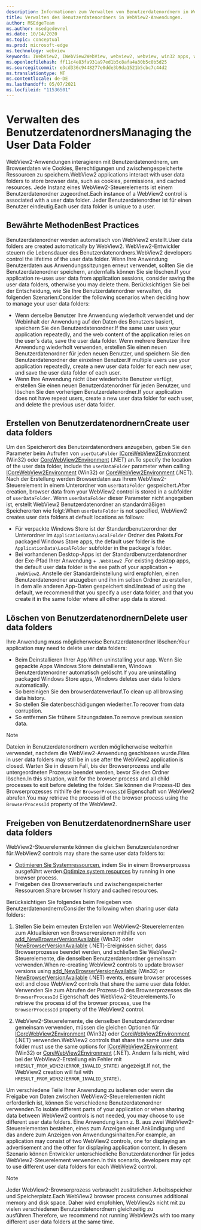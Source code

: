 ```yaml
---
description: Informationen zum Verwalten von Benutzerdatenordnern in WebView2-Anwendungen
title: Verwalten des Benutzerdatenordners in WebView2-Anwendungen.
author: MSEdgeTeam
ms.author: msedgedevrel
ms.date: 10/14/2020
ms.topic: conceptual
ms.prod: microsoft-edge
ms.technology: webview
keywords: IWebView2, IWebView2WebView, webview2, webview, win32 apps, win32, edge, ICoreWebView2, ICoreWebView2Host, browser control, edge html, user data folder
ms.openlocfilehash: ff11c4e83fa931a97ed1b5c8afa4a30b5c0b5d25
ms.sourcegitcommit: e3cd336c9448277e0dde3b9da1521b5cbc7c44d2
ms.translationtype: MT
ms.contentlocale: de-DE
ms.lasthandoff: 05/07/2021
ms.locfileid: "11536501"
---
```

# <a name="managing-the-user-data-folder"></a><span data-ttu-id="9eafb-104">Verwalten des Benutzerdatenordners</span><span class="sxs-lookup"><span data-stu-id="9eafb-104">Managing the User Data Folder</span></span>  

<span data-ttu-id="9eafb-105">WebView2-Anwendungen interagieren mit Benutzerdatenordnern, um Browserdaten wie Cookies, Berechtigungen und zwischengespeicherte Ressourcen zu speichern.</span><span class="sxs-lookup"><span data-stu-id="9eafb-105">WebView2 applications interact with user data folders to store browser data, such as cookies, permissions, and cached resources.</span></span>  <span data-ttu-id="9eafb-106">Jede Instanz eines WebView2-Steuerelements ist einem Benutzerdatenordner zugeordnet.</span><span class="sxs-lookup"><span data-stu-id="9eafb-106">Each instance of a WebView2 control is associated with a user data folder.</span></span>  <span data-ttu-id="9eafb-107">Jeder Benutzerdatenordner ist für einen Benutzer eindeutig.</span><span class="sxs-lookup"><span data-stu-id="9eafb-107">Each user data folder is unique to a user.</span></span>  

## <a name="best-practices"></a><span data-ttu-id="9eafb-108">Bewährte Methoden</span><span class="sxs-lookup"><span data-stu-id="9eafb-108">Best Practices</span></span>  

<span data-ttu-id="9eafb-109">Benutzerdatenordner werden automatisch von WebView2 erstellt.</span><span class="sxs-lookup"><span data-stu-id="9eafb-109">User data folders are created automatically by WebView2.</span></span>  <span data-ttu-id="9eafb-110">WebView2-Entwickler steuern die Lebensdauer des Benutzerdatenordners.</span><span class="sxs-lookup"><span data-stu-id="9eafb-110">WebView2 developers control the lifetime of the user data folder.</span></span>  <span data-ttu-id="9eafb-111">Wenn Ihre Anwendung Benutzerdaten aus Anwendungssitzungen erneut verwendet, sollten Sie die Benutzerdatenordner speichern, andernfalls können Sie sie löschen.</span><span class="sxs-lookup"><span data-stu-id="9eafb-111">If your application re-uses user data from application sessions, consider saving the user data folders, otherwise you may delete them.</span></span>  <span data-ttu-id="9eafb-112">Berücksichtigen Sie bei der Entscheidung, wie Sie Ihre Benutzerdatenordner verwalten, die folgenden Szenarien:</span><span class="sxs-lookup"><span data-stu-id="9eafb-112">Consider the following scenarios when deciding how to manage your user data folders:</span></span>  

*   <span data-ttu-id="9eafb-113">Wenn derselbe Benutzer Ihre Anwendung wiederholt verwendet und der Webinhalt der Anwendung auf den Daten des Benutzers basiert, speichern Sie den Benutzerdatenordner.</span><span class="sxs-lookup"><span data-stu-id="9eafb-113">If the same user uses your application repeatedly, and the web content of the application relies on the user's data, save the user data folder.</span></span>  <span data-ttu-id="9eafb-114">Wenn mehrere Benutzer Ihre Anwendung wiederholt verwenden, erstellen Sie einen neuen Benutzerdatenordner für jeden neuen Benutzer, und speichern Sie den Benutzerdatenordner der einzelnen Benutzer.</span><span class="sxs-lookup"><span data-stu-id="9eafb-114">If multiple users use your application repeatedly, create a new user data folder for each new user, and save the user data folder of each user.</span></span>
*   <span data-ttu-id="9eafb-115">Wenn Ihre Anwendung nicht über wiederholte Benutzer verfügt, erstellen Sie einen neuen Benutzerdatenordner für jeden Benutzer, und löschen Sie den vorherigen Benutzerdatenordner.</span><span class="sxs-lookup"><span data-stu-id="9eafb-115">If your application does not have repeat users, create a new user data folder for each user, and delete the previous user data folder.</span></span>  

## <a name="create-user-data-folders"></a><span data-ttu-id="9eafb-116">Erstellen von Benutzerdatenordnern</span><span class="sxs-lookup"><span data-stu-id="9eafb-116">Create user data folders</span></span>  

<span data-ttu-id="9eafb-117">Um den Speicherort des Benutzerdatenordners anzugeben, geben Sie den Parameter beim Aufrufen von `userDataFolder` [ICoreWebView2Environment](/microsoft-edge/webview2/reference/win32/icorewebview2environment) \(Win32\) oder [CoreWebView2Environment](/dotnet/api/microsoft.web.webview2.core.corewebview2environment) \(.NET\) an.</span><span class="sxs-lookup"><span data-stu-id="9eafb-117">To specify the location of the user data folder, include the `userDataFolder` parameter when calling [ICoreWebView2Environment](/microsoft-edge/webview2/reference/win32/icorewebview2environment) \(Win32\) or [CoreWebView2Environment](/dotnet/api/microsoft.web.webview2.core.corewebview2environment) \(.NET\).</span></span>  <span data-ttu-id="9eafb-118">Nach der Erstellung werden Browserdaten aus Ihrem WebView2-Steuerelement in einem Unterordner von `userDataFolder` gespeichert.</span><span class="sxs-lookup"><span data-stu-id="9eafb-118">After creation, browser data from your WebView2 control is stored in a subfolder of `userDataFolder`.</span></span>  <span data-ttu-id="9eafb-119">Wenn `userDataFolder` dieser Parameter nicht angegeben ist, erstellt WebView2 Benutzerdatenordner an standardmäßigen Speicherorten wie folgt:</span><span class="sxs-lookup"><span data-stu-id="9eafb-119">When `userDataFolder` is not specified, WebView2 creates user data folders at default locations as follows:</span></span>  

*   <span data-ttu-id="9eafb-120">Für verpackte Windows Store ist der Standardbenutzerordner der Unterordner im `ApplicationData\LocalFolder` Ordner des Pakets.</span><span class="sxs-lookup"><span data-stu-id="9eafb-120">For packaged Windows Store apps, the default user folder is the `ApplicationData\LocalFolder` subfolder in the package's  folder.</span></span>  
*   <span data-ttu-id="9eafb-121">Bei vorhandenen Desktop-Apps ist der Standardbenutzerdatenordner der Exe-Pfad Ihrer Anwendung + `.WebView2` .</span><span class="sxs-lookup"><span data-stu-id="9eafb-121">For existing desktop apps, the default user data folder is the exe path of your application + `.WebView2`.</span></span>  <span data-ttu-id="9eafb-122">Anstelle der Standardeinstellung wird empfohlen, einen Benutzerdatenordner anzugeben und ihn im selben Ordner zu erstellen, in dem alle anderen App-Daten gespeichert sind.</span><span class="sxs-lookup"><span data-stu-id="9eafb-122">Instead of using the default, we recommend that you specify a user data folder, and that you create it in the same folder where all other app data is stored.</span></span>  

## <a name="delete-user-data-folders"></a><span data-ttu-id="9eafb-123">Löschen von Benutzerdatenordnern</span><span class="sxs-lookup"><span data-stu-id="9eafb-123">Delete user data folders</span></span>  

<span data-ttu-id="9eafb-124">Ihre Anwendung muss möglicherweise Benutzerdatenordner löschen:</span><span class="sxs-lookup"><span data-stu-id="9eafb-124">Your application may need to delete user data folders:</span></span>  

*   <span data-ttu-id="9eafb-125">Beim Deinstallieren Ihrer App.</span><span class="sxs-lookup"><span data-stu-id="9eafb-125">When uninstalling your app.</span></span>  <span data-ttu-id="9eafb-126">Wenn Sie gepackte Apps Windows Store deinstallieren, Windows Benutzerdatenordner automatisch gelöscht.</span><span class="sxs-lookup"><span data-stu-id="9eafb-126">If you are uninstalling packaged Windows Store apps, Windows deletes user data folders automatically.</span></span>  
*   <span data-ttu-id="9eafb-127">So bereinigen Sie den browserdatenverlauf.</span><span class="sxs-lookup"><span data-stu-id="9eafb-127">To clean up all browsing data history.</span></span>  
*   <span data-ttu-id="9eafb-128">So stellen Sie datenbeschädigungen wiederher.</span><span class="sxs-lookup"><span data-stu-id="9eafb-128">To recover from data corruption.</span></span>  
*   <span data-ttu-id="9eafb-129">So entfernen Sie frühere Sitzungsdaten.</span><span class="sxs-lookup"><span data-stu-id="9eafb-129">To remove previous session data.</span></span>  

> [!NOTE]
> <span data-ttu-id="9eafb-130">Dateien in Benutzerdatenordnern werden möglicherweise weiterhin verwendet, nachdem die WebView2-Anwendung geschlossen wurde.</span><span class="sxs-lookup"><span data-stu-id="9eafb-130">Files in user data folders may still be in use after the WebView2 application is closed.</span></span>  <span data-ttu-id="9eafb-131">Warten Sie in diesem Fall, bis der Browserprozess und alle untergeordneten Prozesse beendet werden, bevor Sie den Ordner löschen.</span><span class="sxs-lookup"><span data-stu-id="9eafb-131">In this situation, wait for the browser process and all child processes to exit before deleting the folder.</span></span>  <span data-ttu-id="9eafb-132">Sie können die Prozess-ID des Browserprozesses mithilfe der `BrowserProcessId` Eigenschaft von WebView2 abrufen.</span><span class="sxs-lookup"><span data-stu-id="9eafb-132">You may retrieve the process id of the browser process using the `BrowserProcessId` property of the WebView2.</span></span>  

## <a name="share-user-data-folders"></a><span data-ttu-id="9eafb-133">Freigeben von Benutzerdatenordnern</span><span class="sxs-lookup"><span data-stu-id="9eafb-133">Share user data folders</span></span>  

<span data-ttu-id="9eafb-134">WebView2-Steuerelemente können die gleichen Benutzerdatenordner für:</span><span class="sxs-lookup"><span data-stu-id="9eafb-134">WebView2 controls may share the same user data folders to:</span></span>  

*   <span data-ttu-id="9eafb-135">[Optimieren Sie Systemressourcen,](../concepts/process-model.md) indem Sie in einem Browserprozess ausgeführt werden.</span><span class="sxs-lookup"><span data-stu-id="9eafb-135">[Optimize system resources](../concepts/process-model.md) by running in one browser process.</span></span>  
*   <span data-ttu-id="9eafb-136">Freigeben des Browserverlaufs und zwischengespeicherter Ressourcen.</span><span class="sxs-lookup"><span data-stu-id="9eafb-136">Share browser history and cached resources.</span></span>  

<span data-ttu-id="9eafb-137">Berücksichtigen Sie folgendes beim Freigeben von Benutzerdatenordnern:</span><span class="sxs-lookup"><span data-stu-id="9eafb-137">Consider the following when sharing user data folders:</span></span>  

1.  <span data-ttu-id="9eafb-138">Stellen Sie beim erneuten Erstellen von WebView2-Steuerelementen zum Aktualisieren von Browserversionen mithilfe von [add_NewBrowserVersionAvailable](/microsoft-edge/webview2/reference/win32/icorewebview2environment#add_newbrowserversionavailable) \(Win32\) oder [NewBrowserVersionAvailable](/dotnet/api/microsoft.web.webview2.core.corewebview2environment.newbrowserversionavailable) \(.NET\)-Ereignissen sicher, dass Browserprozesse beendet werden, und schließen Sie WebView2-Steuerelemente, die denselben Benutzerdatenordner gemeinsam verwenden.</span><span class="sxs-lookup"><span data-stu-id="9eafb-138">When re-creating WebView2 controls to update browser versions using [add_NewBrowserVersionAvailable](/microsoft-edge/webview2/reference/win32/icorewebview2environment#add_newbrowserversionavailable) \(Win32\) or [NewBrowserVersionAvailable](/dotnet/api/microsoft.web.webview2.core.corewebview2environment.newbrowserversionavailable) \(.NET\) events, ensure browser processes exit and close WebView2 controls that share the same user data folder.</span></span>  <span data-ttu-id="9eafb-139">Verwenden Sie zum Abrufen der Prozess-ID des Browserprozesses die `BrowserProcessId` Eigenschaft des WebView2-Steuerelements.</span><span class="sxs-lookup"><span data-stu-id="9eafb-139">To retrieve the process id of the browser process, use the `BrowserProcessId` property of the WebView2 control.</span></span>  

2.  <span data-ttu-id="9eafb-140">WebView2-Steuerelemente, die denselben Benutzerdatenordner gemeinsam verwenden, müssen die gleichen Optionen für [ICoreWebView2Environment](/microsoft-edge/webview2/reference/win32/icorewebview2environment) \(Win32\) oder [CoreWebView2Environment](/dotnet/api/microsoft.web.webview2.core.corewebview2environment) \(.NET\) verwenden.</span><span class="sxs-lookup"><span data-stu-id="9eafb-140">WebView2 controls that share the same user data folder must use the same options for [ICoreWebView2Environment](/microsoft-edge/webview2/reference/win32/icorewebview2environment) \(Win32\) or [CoreWebView2Environment](/dotnet/api/microsoft.web.webview2.core.corewebview2environment) \(.NET\).</span></span>  <span data-ttu-id="9eafb-141">Andern falls nicht, wird bei der WebView2-Erstellung ein Fehler mit `HRESULT_FROM_WIN32(ERROR_INVALID_STATE)` angezeigt.</span><span class="sxs-lookup"><span data-stu-id="9eafb-141">If not, the WebView2 creation will fail with `HRESULT_FROM_WIN32(ERROR_INVALID_STATE)`.</span></span>  

<span data-ttu-id="9eafb-142">Um verschiedene Teile Ihrer Anwendung zu isolieren oder wenn die Freigabe von Daten zwischen WebView2-Steuerelementen nicht erforderlich ist, können Sie verschiedene Benutzerdatenordner verwenden.</span><span class="sxs-lookup"><span data-stu-id="9eafb-142">To isolate different parts of your application or when sharing data between WebView2 controls is not needed, you may choose to use different user data folders.</span></span>  <span data-ttu-id="9eafb-143">Eine Anwendung kann z. B. aus zwei WebView2-Steuerelementen bestehen, eines zum Anzeigen einer Ankündigung und das andere zum Anzeigen von Anwendungsinhalten.</span><span class="sxs-lookup"><span data-stu-id="9eafb-143">For example, an application may consist of two WebView2 controls, one for displaying an advertisement and the other for displaying application content.</span></span>  <span data-ttu-id="9eafb-144">In diesem Szenario können Entwickler unterschiedliche Benutzerdatenordner für jedes WebView2-Steuerelement verwenden.</span><span class="sxs-lookup"><span data-stu-id="9eafb-144">In this scenario, developers may opt to use different user data folders for each WebView2 control.</span></span>  

> [!NOTE]
> <span data-ttu-id="9eafb-145">Jeder WebView2-Browserprozess verbraucht zusätzlichen Arbeitsspeicher und Speicherplatz.</span><span class="sxs-lookup"><span data-stu-id="9eafb-145">Each WebView2 browser process consumes additional memory and disk space.</span></span>  <span data-ttu-id="9eafb-146">Daher wird empfohlen, WebView2s nicht mit zu vielen verschiedenen Benutzerdatenordnern gleichzeitig zu ausführen.</span><span class="sxs-lookup"><span data-stu-id="9eafb-146">Therefore, we recommend not running WebView2s with too many different user data folders at the same time.</span></span>  
